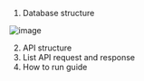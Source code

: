 1. Database structure
   
![image](https://github.com/kubade123/gg-midterm/assets/86041365/f2ca25b1-9782-470f-b32f-b8cf6d8739b5)

2. API structure
3. List API request and response
4. How to run guide

